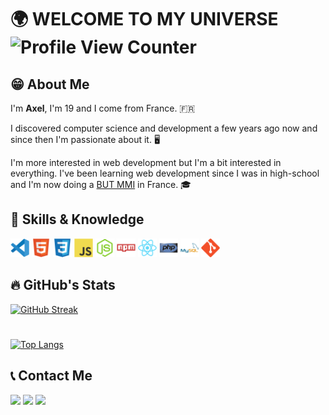 # 🌍 WELCOME TO MY UNIVERSE ![Profile View Counter](https://komarev.com/ghpvc/?username=lepremieraxel)

## 😁 About Me 

I'm **Axel**, I'm 19 and I come from France. :fr:

I discovered computer science and development a few years ago now and since then I'm passionate about it. 🖥️

I'm more interested in web development but I'm a bit interested in everything. I've been learning web development since I was in high-school and I'm now doing a [BUT MMI](https://www.onisep.fr/Ressources/Univers-Formation/Formations/Post-bac/but-metiers-du-multimedia-et-de-l-internet) in France. 🎓

## 🧠 Skills & Knowledge

<div>
  <img src="https://github.com/devicons/devicon/blob/master/icons/vscode/vscode-original.svg" alt="vscode" width="30" height="30" />
  <img src="https://github.com/devicons/devicon/blob/master/icons/html5/html5-original.svg" alt="html5" width="30" height="30" />
  <img src="https://github.com/devicons/devicon/blob/master/icons/css3/css3-original.svg" alt="css3" width="30" height="30" />
  <img src="https://github.com/devicons/devicon/blob/master/icons/javascript/javascript-original.svg" alt="javascript" width="30" height="30" />
  <img src="https://github.com/devicons/devicon/blob/master/icons/nodejs/nodejs-original.svg" alt="nodejs" width="30" height="30" />
  <img src="https://github.com/devicons/devicon/blob/master/icons/npm/npm-original-wordmark.svg" alt="npm" width="30" height="30" />
  <img src="https://github.com/devicons/devicon/blob/master/icons/react/react-original.svg" alt="react" width="30" height="30" />
  <img src="https://github.com/devicons/devicon/blob/master/icons/php/php-original.svg" alt="php" width="30" height="30" />
  <img src="https://github.com/devicons/devicon/blob/master/icons/mysql/mysql-original-wordmark.svg" alt="mysql" width="30" height="30" />
  <img src="https://github.com/devicons/devicon/blob/master/icons/git/git-original.svg" alt="git" width="30" height="30" />
</div>

## 🔥 GitHub's Stats

[![GitHub Streak](https://github-readme-streak-stats.herokuapp.com?user=lepremieraxel&theme=github-dark-blue&hide_border=true&fire=DD3F1B&currStreakNum=DD3F1B)](https://git.io/streak-stats)

# 

[![Top Langs](https://github-readme-stats.vercel.app/api/top-langs/?username=lepremieraxel&hide=hack&hide_border=true&layout=compact&theme=github_dark)](https://github.com/anuraghazra/github-readme-stats)

## 📞 Contact Me

[<img src="https://img.shields.io/badge/LinkedIn-blue?style=for-the-badge&logo=linkedin&logoColor=white"/>](https://www.linkedin.com/in/lepremieraxel/)
[<img src="https://img.shields.io/badge/Instagram-purple?style=for-the-badge&logo=instagram&logoColor=white"/>](https://www.instagram.com/lepremieraxel/)
[<img src="https://img.shields.io/badge/Website-green?style=for-the-badge"/>](https://axelmarcial.com/)
